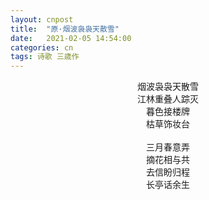 ```yaml
---
layout: cnpost
title:  "原·烟波袅袅天散雪"
date:   2021-02-05 14:54:00
categories: cn
tags: 诗歌 三歳作
---
```


<center>
烟波袅袅天散雪<br>
江林重叠人踪灭<br>
暮色接楼牌<br>
枯草饰妆台<br>
<br>
三月春意弄<br>
摘花相与共<br>
去信盼归程<br>
长亭话余生<br>
</center>

